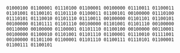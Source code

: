 

`01000100 01100001 01110100 01100001 00100000 01110011 01100011 01101001 01100101 01101110 01100011 01100101 00100000 01110100 01110101 01110010 01101110 01110011 00100000 01101101 01100101 00100000 01101111 01101110 00100000 01101001 01101110 00100000 00110000 00100000 01100001 01101110 01100100 00100000 00110001 00100000 01100010 01101001 01101110 01100001 01110010 01111001 00100000 01101100 01100001 01101110 01100111 01110101 01100001 01100111 01100101`


<!---
sharmashashank07 is a ✨ special ✨ repository because its `README.md` (this file) appears on your GitHub profile.
You can click the Preview link to take a look at your changes.
--->
